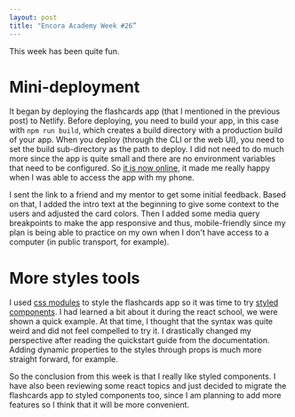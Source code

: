 ```yaml
---
layout: post
title: "Encora Academy Week #26”
---
```


This week has been quite fun. 

# Mini-deployment

It began by deploying the flashcards app (that I mentioned in the previous post) to Netlify. Before deploying, you need to build your app, in this case with `npm run build`, which creates a build directory with a production build of your app. When you deploy (through the CLI or the web UI), you need to set the build sub-directory as the path to deploy. I did not need to do much more since the app is quite small and there are no environment variables that need to be configured. So [it is now online](https://serene-brahmagupta-6277ab.netlify.app/), it made me really happy when I was able to access the app with my phone.

I sent the link to a friend and my mentor to get some initial feedback. Based on that, I added the intro text at the beginning to give some context to the users and adjusted the card colors. Then I added some media query breakpoints to make the app responsive and thus, mobile-friendly since my plan is being able to practice on my own when I don't have access to a computer (in public transport, for example).

# More styles tools

I used [css modules](https://create-react-app.dev/docs/adding-a-css-modules-stylesheet/) to style the flashcards app so it was time to try [styled components](https://styled-components.com/docs). I had learned a bit about it during the react school, we were shown a quick example. At that time, I thought that the syntax was quite weird and did not feel compelled to try it. I drastically changed my perspective after reading the quickstart guide from the documentation. Adding dynamic properties to the styles through props is much more straight forward, for example. 

So the conclusion from this week is that I really like styled components. I have also been reviewing some react topics and just decided to migrate the flashcards app to styled components too, since I am planning to add more features so I think that it will be more convenient.
